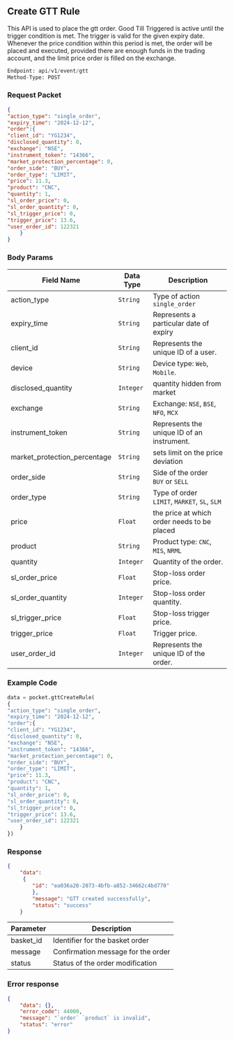 ## Create GTT Rule
This API is used to place the gtt order. Good Till Triggered is active until the trigger condition is met. The trigger is valid for the given expiry date. Whenever the price condition within this period is met, the order will be placed and executed, provided there are enough funds in the trading account, and the limit price order is filled on the exchange.



```python
Endpoint: api/v1/event/gtt
Method-Type: POST
```

### Request Packet
```json
{
"action_type": "single_order",
"expiry_time": "2024-12-12",
"order":{
"client_id": "YG1234",
"disclosed_quantity": 0,
"exchange": "NSE",
"instrument_token": "14366",
"market_protection_percentage": 0,
"order_side": "BUY",
"order_type": "LIMIT",
"price": 11.3,
"product": "CNC",
"quantity": 1,
"sl_order_price": 0,
"sl_order_quantity": 0,
"sl_trigger_price": 0,
"trigger_price": 13.6,
"user_order_id": 122321
    }
}
```

### Body Params
| Field Name             | Data Type | Description                                       |
|------------------------|-----------|---------------------------------------------------|
| action_type            | `String`    | Type of action `single_order`                |
| expiry_time            | `String`    | Represents a particular date of expiry          |
| client_id              | `String`    | Represents the unique ID of a user.   |
| device                 | `String`    | Device type: `Web`, `Mobile`.                         |
| disclosed_quantity     | `Integer`    | quantity hidden from market                  |
| exchange               | `String`    | Exchange: `NSE`, `BSE`, `NFO`, `MCX`                |
| instrument_token       | `String`    | Represents the unique ID of an instrument.        |
| market_protection_percentage | `String` | sets limit on the price deviation                 |
| order_side             | `String`    | Side of the order<br>`BUY` or `SELL`                   |
| order_type             | `String`    | Type of order<br>`LIMIT`, `MARKET`, `SL`, `SLM`            |
| price                  | `Float`    | the price at which order needs to be placed                |
| product                | `String`    | Product type: `CNC`, `MIS`, `NRML`                     |
| quantity               | `Integer`    | Quantity of the order.             |
| sl_order_price         | `Float`    | Stop-loss order price.             |
| sl_order_quantity      | `Integer`    | Stop-loss order quantity.         |
| sl_trigger_price       | `Float`    | Stop-loss trigger price.           |
| trigger_price          | `Float`    | Trigger price.                   |
| user_order_id          | `Integer`    | Represents the unique ID of the order.            |


### Example Code
```python
data = pocket.gttCreateRule(
{
"action_type": "single_order",
"expiry_time": "2024-12-12",
"order":{
"client_id": "YG1234",
"disclosed_quantity": 0,
"exchange": "NSE",
"instrument_token": "14366",
"market_protection_percentage": 0,
"order_side": "BUY",
"order_type": "LIMIT",
"price": 11.3,
"product": "CNC",
"quantity": 1,
"sl_order_price": 0,
"sl_order_quantity": 0,
"sl_trigger_price": 0,
"trigger_price": 13.6,
"user_order_id": 122321
    }
})
```



### Response
```json
{
    "data":
     {
        "id": "ea036a20-2073-4bfb-a852-34662c4bd770"
        },
        "message": "GTT created successfully",
        "status": "success"
    }
```

| Parameter           | Description                          |
|---------------|--------------------------------------|
| basket_id     | Identifier for the basket order      |
| message       | Confirmation message for the order   |
| status        | Status of the order modification     |

### Error response
```json
{
    "data": {},
    "error_code": 44000,
    "message": "`order` `product` is invalid",
    "status": "error"
}
```